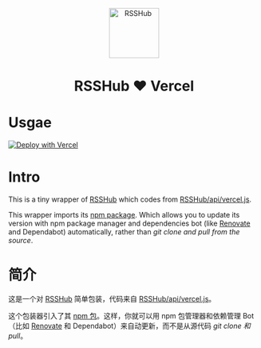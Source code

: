 <p align="center">
<img src="https://i.loli.net/2019/04/23/5cbeb7e41414c.png" alt="RSSHub" width="100">
<h1 align="center">RSSHub ❤ Vercel</h1>

# Usgae

[![Deploy with Vercel](https://vercel.com/button)](https://vercel.com/new/clone?repository-url=https://github.com/MaxChang3/rsshub-vercel)

# Intro

This is a tiny wrapper of [RSSHub](https://github.com/DIYgod/RSSHub) which codes from [RSSHub/api/vercel.js](https://github.com/DIYgod/RSSHub/blob/master/api/vercel.js).

This wrapper imports its [npm package](https://docs.rsshub.app/en/usage.html#use-as-a-npm-package). Which allows you to update its version with npm package manager and dependencies bot (like [Renovate](https://renovatebot.com/) and Dependabot) automatically, rather than *git clone and pull from the source*.

# 简介

这是一个对 [RSSHub](https://github.com/DIYgod/RSSHub) 简单包装，代码来自 [RSSHub/api/vercel.js](https://github.com/DIYgod/RSSHub/blob/master/api/vercel.js)。

这个包装器引入了其 [npm 包](https://docs.rsshub.app/en/usage.html#use-as-a-npm-package)。这样，你就可以用 npm 包管理器和依赖管理 Bot （比如 [Renovate](https://renovatebot.com/) 和 Dependabot）来自动更新，而不是从源代码  *git clone 和 pull*。



